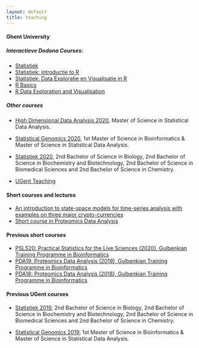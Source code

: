 ```yaml
---
layout: default
title: teaching
---
```


#### Ghent University
##### Interactieve Dodona Courses:
- [Statistiek](https://dodona.ugent.be/nl/courses/374/)
- [Statistiek: introductie to R](https://dodona.ugent.be/nl/courses/375/)
- [Statistiek: Data Exploratie en Visualisatie in R](https://dodona.ugent.be/nl/courses/376/)
- [R Basics](https://dodona.ugent.be/nl/courses/335/)
- [R Data Exploration and Visualisation](https://dodona.ugent.be/nl/courses/345/)

##### Other courses
- [High Dimensional Data Analysis 2020](https://statomics.github.io/HDA2020/), Master of Science in Statistical Data Analysis.

- [Statistical Genomics 2020](https://statomics.github.io/SGA2020/), 1st Master of Science in Bioinformatics & Master of Science in Statistical Data Analysis.

- [Statistiek 2020](https://statomics.github.io/sbc20/), 2nd Bachelor of Science in Biology, 2nd Bachelor of Science in Biochemistry and Biotechnology, 2nd Bachelor of Science in Biomedical Sciences and 2nd Bachelor of Science in Chemistry.

- [UGent Teaching](https://telefoonboek.ugent.be/nl/people/801001441317)

#### Short courses and lectures

- [An introduction to state-space models for time-series analysis with examples on three major crypto-currencies](https://statomics.github.io/StateSpaceCrypto/)
- [Short course in Proteomics Data Analysis](https://statomics.github.io/pda/)

#### Previous short courses
- [PSLS20: Practical Statistics for the Live Sciences (2020), Gulbenkian Training Programme in Bioinformatics](https://gtpb.github.io/PSLS20/)
- [PDA19: Proteomics Data Analysis (2019), Gulbenkian Training Programme in Bioinformatics](https://gtpb.github.io/PDA19/)
- [PDA18: Proteomics Data Analysis (2018), Gulbenkian Training Programme in Bioinformatics](https://gtpb.github.io/PDA18/)

#### Previous UGent courses
- [Statistiek 2019](https://statomics.github.io/statistiekCursusNotas/), 2nd Bachelor of Science in Biology, 2nd Bachelor of Science in Biochemistry and Biotechnology, 2nd Bachelor of Science in Biomedical Sciences and 2nd Bachelor of Science in Chemistry.

- [Statistical Genomics 2019](https://statomics.github.io/SGA2019/), 1st Master of Science in Bioinformatics & Master of Science in Statistical Data Analysis.
